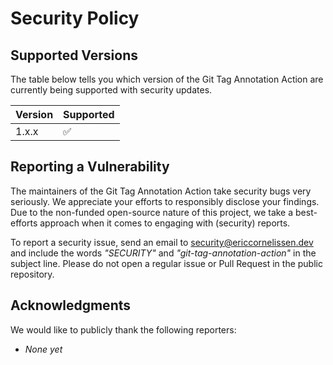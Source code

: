 # Security Policy

## Supported Versions

The table below tells you which version of the Git Tag Annotation Action are
currently being supported with security updates.

| Version | Supported          |
| ------- | ------------------ |
| 1.x.x   | :white_check_mark: |

## Reporting a Vulnerability

The maintainers of the Git Tag Annotation Action take security bugs very
seriously. We appreciate your efforts to responsibly disclose your findings. Due
to the non-funded open-source nature of this project, we take a best-efforts
approach when it comes to engaging with (security) reports.

To report a security issue, send an email to [security@ericcornelissen.dev] and
include the words _"SECURITY"_ and _"git-tag-annotation-action"_ in the subject
line. Please do not open a regular issue or Pull Request in the public
repository.

## Acknowledgments

We would like to publicly thank the following reporters:

- _None yet_

[security@ericcornelissen.dev]: mailto:ssecurity@ericcornelissen.dev?subject=SECURITY%20%28git-tag-annotation-action%29
